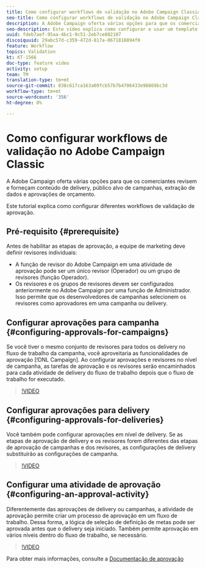 ```yaml
---
title: Como configurar workflows de validação no Adobe Campaign Classic
seo-title: Como configurar workflows de validação no Adobe Campaign Classic
description: A Adobe Campaign oferta várias opções para que os comerciantes revisem e forneçam conteúdo de delivery, público alvo de campanhas, extração de dados e aprovações de orçamento. Este tutorial explica como configurar diferentes workflows de validação de aprovação.
seo-description: Este vídeo explica como configurar e usar um template do delivery na Campanha ACCAdobe ofertas várias opções para que os profissionais de marketing revisem e forneçam conteúdo de delivery, público alvo de campanhas, extração de dados e aprovações de orçamento. Este tutorial explica como configurar diferentes workflows de validação de aprovação.
uuid: fdeb7aef-95aa-4bc1-9c51-2eb7ce802107
discoiquuid: 29abc57d-c359-472d-817a-0671818894f0
feature: Workflow
topics: Validation
kt: KT-1566
doc-type: feature video
activity: setup
team: TM
translation-type: tm+mt
source-git-commit: 838c617ca163a09fcb57b7b4706433e98869bc3d
workflow-type: tm+mt
source-wordcount: '356'
ht-degree: 0%

---
```



# Como configurar workflows de validação no Adobe Campaign Classic

A Adobe Campaign oferta várias opções para que os comerciantes revisem e forneçam conteúdo de delivery, público alvo de campanhas, extração de dados e aprovações de orçamento.

Este tutorial explica como configurar diferentes workflows de validação de aprovação.

## Pré-requisito {#prerequisite}

Antes de habilitar as etapas de aprovação, a equipe de marketing deve definir revisores individuais:

* A função de revisor do Adobe Campaign em uma atividade de aprovação pode ser um único revisor (Operador) ou um grupo de revisores (função Operador).
* Os revisores e os grupos de revisores devem ser configurados anteriormente no Adobe Campaign por uma função de Administrador. Isso permite que os desenvolvedores de campanhas selecionem os revisores como aprovadores em uma campanha ou delivery.

## Configurar aprovações para campanha {#configuring-approvals-for-campaigns}

Se você tiver o mesmo conjunto de revisores para todos os delivery no fluxo de trabalho da campanha, você aproveitaria as funcionalidades de aprovação [!DNL Campaign]. Ao configurar aprovações e revisores no nível de campanha, as tarefas de aprovação e os revisores serão encaminhados para cada atividade de delivery do fluxo de trabalho depois que o fluxo de trabalho for executado.

>[!VIDEO](https://video.tv.adobe.com/v/25175?quality=12)

## Configurar aprovações para delivery {#configuring-approvals-for-deliveries}

Você também pode configurar aprovações em nível de delivery. Se as etapas de aprovação de delivery e os revisores forem diferentes das etapas de aprovação de campanhas e dos revisores, as configurações de delivery substituirão as configurações de campanha.

>[!VIDEO](https://video.tv.adobe.com/v/25176?quality=12)

## Configurar uma atividade de aprovação {#configuring-an-approval-activity}

Diferentemente das aprovações de delivery ou campanhas, a atividade de aprovação permite criar um processo de aprovação em um fluxo de trabalho. Dessa forma, a lógica de seleção de definição de metas pode ser aprovada antes que o delivery seja iniciado. Também permite aprovação em vários níveis dentro do fluxo de trabalho, se necessário.

>[!VIDEO](https://video.tv.adobe.com/v/25174?quality=12)

Para obter mais informações, consulte a [Documentação de aprovação](https://docs.adobe.com/help/en/campaign-classic/using/automating-with-workflows/flow-control-activities/approval.html)
